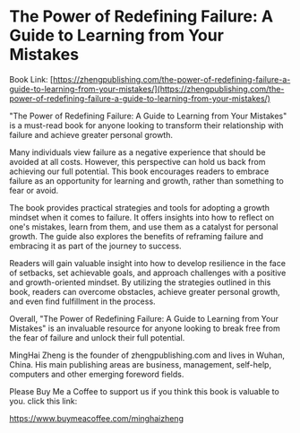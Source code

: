 # The Power of Redefining Failure: A Guide to Learning from Your Mistakes

Book Link: [https://zhengpublishing.com/the-power-of-redefining-failure-a-guide-to-learning-from-your-mistakes/](https://zhengpublishing.com/the-power-of-redefining-failure-a-guide-to-learning-from-your-mistakes/)

"The Power of Redefining Failure: A Guide to Learning from Your Mistakes" is a must-read book for anyone looking to transform their relationship with failure and achieve greater personal growth.

Many individuals view failure as a negative experience that should be avoided at all costs. However, this perspective can hold us back from achieving our full potential. This book encourages readers to embrace failure as an opportunity for learning and growth, rather than something to fear or avoid.

The book provides practical strategies and tools for adopting a growth mindset when it comes to failure. It offers insights into how to reflect on one's mistakes, learn from them, and use them as a catalyst for personal growth. The guide also explores the benefits of reframing failure and embracing it as part of the journey to success.

Readers will gain valuable insight into how to develop resilience in the face of setbacks, set achievable goals, and approach challenges with a positive and growth-oriented mindset. By utilizing the strategies outlined in this book, readers can overcome obstacles, achieve greater personal growth, and even find fulfillment in the process.

Overall, "The Power of Redefining Failure: A Guide to Learning from Your Mistakes" is an invaluable resource for anyone looking to break free from the fear of failure and unlock their full potential.

MingHai Zheng is the founder of zhengpublishing.com and lives in Wuhan, China. His main publishing areas are business, management, self-help, computers and other emerging foreword fields.

Please Buy Me a Coffee to support us if you think this book is valuable to you. click this link:

https://www.buymeacoffee.com/minghaizheng

